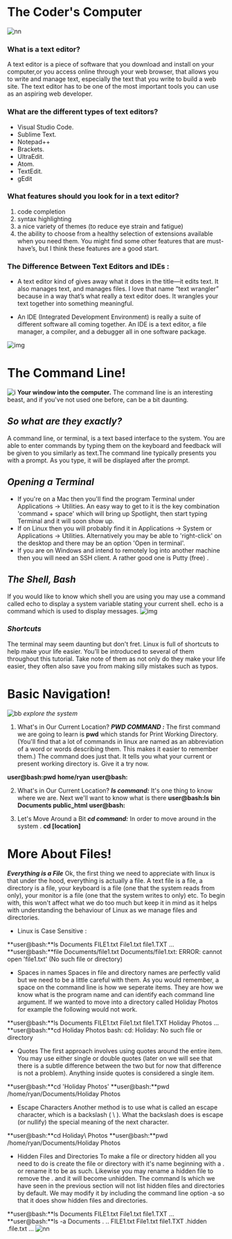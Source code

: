 # The Coder's Computer
![nn](https://images.techhive.com/images/article/2015/12/thinkstockphotos-489773763-100632538-large.jpg)
### What is a text editor?
A text editor is a piece of software that you download and install on your computer,or you access online through your web browser, that allows you to write and manage text, especially the text that you write to build a web site. The text editor has to be one of the most important tools you can use as an aspiring web developer.

### What are the different types of text editors?
* Visual Studio Code.
* Sublime Text.
* Notepad++
* Brackets.
* UltraEdit.
* Atom.
* TextEdit.
* gEdit

### What features should you look for in a text editor?
1.  code completion
2. syntax highlighting 
3.  a nice variety of themes (to reduce eye strain and fatigue)
4. the ability to choose from a healthy selection of extensions available when you need them. You might find some other features that are must-have’s, but I think these features are a good start.

### The Difference Between Text Editors and IDEs :

* A text editor kind of gives away what it does in the title—it edits text.
It also manages text, and manages files. I love that name “text
wrangler” because in a way that’s what really a text editor does. It
wrangles your text together into something meaningful.

* An IDE (Integrated Development Environment) is really a suite of
different software all coming together. An IDE is a text editor, a file
manager, a compiler, and a debugger all in one software package.

![img](https://miro.medium.com/max/1140/1*21oUCQRxP7aL2U1zO_XSvg.jpeg)

# The Command Line!
![i](https://i.ytimg.com/vi/cBokz0LTizk/maxresdefault.jpg)
**Your window into the computer.**
The command line is an interesting beast, and if you've not used one before, can be a bit daunting. 
## *So what are they exactly?*
A command line, or terminal, is a text based interface to the system. You are able to enter commands by typing them on the keyboard and feedback will be given to you similarly as text.The command line typically presents you with a prompt. As you type, it will be displayed after the prompt.

## *Opening a Terminal*
* If you're on a Mac then you'll find the program Terminal under Applications -> Utilities. An easy way to get to it is the key combination 'command + space' which will bring up Spotlight, then start typing Terminal and it will soon show up.
* If on Linux then you will probably find it in Applications -> System or Applications -> Utilities. Alternatively you may be able to 'right-click' on the desktop and there may be an option 'Open in terminal'.
* If you are on Windows and intend to remotely log into another machine then you will need an SSH client. A rather good one is Putty (free) .

## *The Shell, Bash*
If you would like to know which shell you are using you may use a command called echo to display a system variable stating your current shell. echo is a command which is used to display messages.
![img](C:\Users\Student\Desktop)

### *Shortcuts*
The terminal may seem daunting but don't fret. Linux is full of shortcuts to help make your life easier. You'll be introduced to several of them throughout this tutorial. Take note of them as not only do they make your life easier, they often also save you from making silly mistakes such as typos.

# Basic Navigation!
![bb](https://i.ytimg.com/vi/7FlnF7Gn2So/maxresdefault.jpg)
*explore the system*

1. What's in Our Current Location? ***PWD COMMAND :***
The first command we are going to learn is **pwd** which stands for Print Working Directory. (You'll find that a lot of commands in linux are named as an abbreviation of a word or words describing them. This makes it easier to remember them.) The command does just that. It tells you what your current or present working directory is. Give it a try now.

**user@bash:pwd**
**home/ryan**
**user@bash:**


2. What's in Our Current Location? ***ls command:***
It's one thing to know where we are. Next we'll want to know what is there 
**user@bash:ls**
**bin Documents public_html**
**user@bash:**

3. Let's Move Around a Bit ***cd command:***
In order to move around in the system .
**cd [location]**

# More About Files!

***Everything is a File*** 
Ok, the first thing we need to appreciate with linux is that under the hood, everything is actually a file. A text file is a file, a directory is a file, your keyboard is a file (one that the system reads from only), your monitor is a file (one that the system writes to only) etc. To begin with, this won't affect what we do too much but keep it in mind as it helps with understanding the behaviour of Linux as we manage files and directories.

* Linux is Case Sensitive :

**user@bash:**ls Documents
FILE1.txt File1.txt file1.TXT
...
**user@bash:**file Documents/file1.txt
Documents/file1.txt: ERROR: cannot open 'file1.txt' (No such file or directory)


* Spaces in names
Spaces in file and directory names are perfectly valid but we need to be a little careful with them. As you would remember, a space on the command line is how we seperate items. They are how we know what is the program name and can identify each command line argument. If we wanted to move into a directory called Holiday Photos for example the following would not work.

**user@bash:**ls Documents
FILE1.txt File1.txt file1.TXT Holiday Photos
...
**user@bash:**cd Holiday Photos
bash: cd: Holiday: No such file or directory

* Quotes
The first approach involves using quotes around the entire item. You may use either single or double quotes (later on we will see that there is a subtle difference between the two but for now that difference is not a problem). Anything inside quotes is considered a single item.

**user@bash:**cd 'Holiday Photos'
**user@bash:**pwd
/home/ryan/Documents/Holiday Photos

* Escape Characters
Another method is to use what is called an escape character, which is a backslash ( \ ). What the backslash does is escape (or nullify) the special meaning of the next character.

**user@bash:**cd Holiday\ Photos
**user@bash:**pwd
/home/ryan/Documents/Holiday Photos

* Hidden Files and Directories
To make a file or directory hidden all you need to do is create the file or directory with it's name beginning with a . or rename it to be as such. Likewise you may rename a hidden file to remove the . and it will become unhidden. The command ls which we have seen in the previous section will not list hidden files and directories by default. We may modify it by including the command line option -a so that it does show hidden files and directories.

**user@bash:**ls Documents
FILE1.txt File1.txt file1.TXT
...
**user@bash:**ls -a Documents
. .. FILE1.txt File1.txt file1.TXT .hidden .file.txt
...
![nn](https://www.onlogic.com/company/io-hub/wp-content/uploads/2016/08/Blog-Cover-Image-Linux-Bash.jpg)
